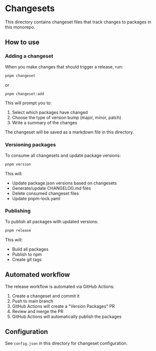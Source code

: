 # Changesets

This directory contains changeset files that track changes to packages in this monorepo.

## How to use

### Adding a changeset

When you make changes that should trigger a release, run:

```bash
pnpm changeset
```

or

```bash
pnpm changeset:add
```

This will prompt you to:
1. Select which packages have changed
2. Choose the type of version bump (major, minor, patch)
3. Write a summary of the changes

The changeset will be saved as a markdown file in this directory.

### Versioning packages

To consume all changesets and update package versions:

```bash
pnpm version
```

This will:
- Update package.json versions based on changesets
- Generate/update CHANGELOG.md files
- Delete consumed changeset files
- Update pnpm-lock.yaml

### Publishing

To publish all packages with updated versions:

```bash
pnpm release
```

This will:
- Build all packages
- Publish to npm
- Create git tags

## Automated workflow

The release workflow is automated via GitHub Actions:
1. Create a changeset and commit it
2. Push to main branch
3. GitHub Actions will create a "Version Packages" PR
4. Review and merge the PR
5. GitHub Actions will automatically publish the packages

## Configuration

See `config.json` in this directory for changeset configuration.
